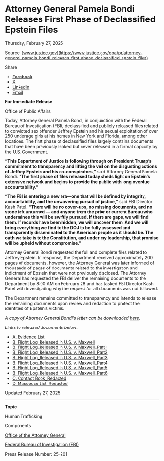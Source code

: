 Attorney General Pamela Bondi Releases First Phase of Declassified Epstein Files
================================================================================

Thursday, February 27, 2025

Source: [www.justice.gov](https://www.justice.gov/opa/pr/attorney-general-pamela-bondi-releases-first-phase-declassified-epstein-files)

Share
*   [Facebook](http://www.facebook.com/sharer/sharer.php?u=https://www.justice.gov/opa/pr/attorney-general-pamela-bondi-releases-first-phase-declassified-epstein-files "Share on Facebook")
*   [X](http://twitter.com/intent/tweet?url=https://www.justice.gov/opa/pr/attorney-general-pamela-bondi-releases-first-phase-declassified-epstein-files&text=attorney-general-pamela-bondi-releases-first-phase-declassified-epstein-files)
*   [LinkedIn](http://www.linkedin.com/shareArticle?mini=true&url=https://www.justice.gov/opa/pr/attorney-general-pamela-bondi-releases-first-phase-declassified-epstein-files&title=attorney-general-pamela-bondi-releases-first-phase-declassified-epstein-files)
*   [Email](mailto:?body=https://www.justice.gov/opa/pr/attorney-general-pamela-bondi-releases-first-phase-declassified-epstein-files&subject=attorney-general-pamela-bondi-releases-first-phase-declassified-epstein-files)

**For Immediate Release**

Office of Public Affairs

Today, Attorney General Pamela Bondi, in conjunction with the Federal Bureau of Investigation (FBI), declassified and publicly released files related to convicted sex offender Jeffrey Epstein and his sexual exploitation of over 250 underage girls at his homes in New York and Florida, among other locations. The first phase of declassified files largely contains documents that have been previously leaked but never released in a formal capacity by the U.S. Government.

**“This Department of Justice is following through on President Trump’s commitment to transparency and lifting the veil on the disgusting actions of Jeffrey Epstein and his co-conspirators,”** said Attorney General Pamela Bondi. **“The first phase of files released today sheds light on Epstein’s extensive network and begins to provide the public with long overdue accountability.”**  

**“The FBI is entering a new era—one that will be defined by integrity, accountability, and the unwavering pursuit of justice,”** said FBI Director Kash Patel. **“There will be no cover-ups, no missing documents, and no stone left unturned — and anyone from the prior or current Bureau who undermines this will be swiftly pursued. If there are gaps, we will find them. If records have been hidden, we will uncover them. And we will bring everything we find to the DOJ to be fully assessed and transparently disseminated to the American people as it should be. The oath we take is to the Constitution, and under my leadership, that promise will be upheld without compromise.”**

Attorney General Bondi requested the full and complete files related to Jeffrey Epstein. In response, the Department received approximately 200 pages of documents, however, the Attorney General was later informed of thousands of pages of documents related to the investigation and indictment of Epstein that were not previously disclosed. The Attorney General has requested the FBI deliver the remaining documents to the Department by 8:00 AM on February 28 and has tasked FBI Director Kash Patel with investigating why the request for all documents was not followed.

The Department remains committed to transparency and intends to release the remaining documents upon review and redaction to protect the identities of Epstein’s victims.

_A copy of Attorney General Bondi’s letter can be downloaded_ [_here_](https://www.justice.gov/ag/media/1391331/dl?inline)_._

_Links to released documents below:_

*   [A. Evidence List](https://www.justice.gov/ag/media/1391271/dl?inline "Epstein Files Phase One - A. Evidence List")
*   [B. Flight Log\_Released in U.S. v. Maxwell](https://www.justice.gov/ag/media/1391276/dl?inline "Epstein Files Phase One – B. Flight Log_Released in U.S. v. Maxwell")
*   [B. Flight Log\_Released in U.S. v. Maxwell\_Part1](https://www.justice.gov/ag/media/1391281/dl?inline "Epstein Files Phase One – B. Flight Log_Released in U.S. v. Maxwell_Part1")
*   [B. Flight Log\_Released in U.S. v. Maxwell\_Part2](https://www.justice.gov/ag/media/1391291/dl?inline "Epstein Files Phase One – B. Flight Log_Released in U.S. v. Maxwell_Part2")
*   [B. Flight Log\_Released in U.S. v. Maxwell\_Part3](https://www.justice.gov/ag/media/1391296/dl?inline "Epstein Files Phase One – B. Flight Log_Released in U.S. v. Maxwell_Part3")
*   [B. Flight Log\_Released in U.S. v. Maxwell\_Part4](https://www.justice.gov/ag/media/1391301/dl?inline "Epstein Files Phase One – B. Flight Log_Released in U.S. v. Maxwell_Part4")
*   [B. Flight Log\_Released in U.S. v. Maxwell\_Part5](https://www.justice.gov/ag/media/1391306/dl?inline "Epstein Files Phase One – B. Flight Log_Released in U.S. v. Maxwell_Part5")
*   [B. Flight Log\_Released in U.S. v. Maxwell\_Part6](https://www.justice.gov/ag/media/1391311/dl?inline "Epstein Files Phase One – B. Flight Log_Released in U.S. v. Maxwell_Part6")
*   [C. Contact Book\_Redacted](https://www.justice.gov/ag/media/1391321/dl?inline "Epstein Files Phase One – C. Contact Book_Redacted")
*   [D. Masseuse List\_Redacted](https://www.justice.gov/ag/media/1391326/dl?inline "Epstein Files Phase One – D. Masseuse List_Redacted")

Updated February 27, 2025

* * *

**Topic**

Human Trafficking

Components

[Office of the Attorney General](http://www.justice.gov/ag/)

[Federal Bureau of Investigation (FBI)](http://www.fbi.gov/)

Press Release Number: 25-201

